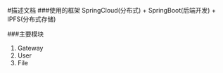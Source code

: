 #描述文档
###使用的框架
SpringCloud(分布式) + SpringBoot(后端开发) + IPFS(分布式存储)

###主要模块
1. Gateway
2. User
3. File
